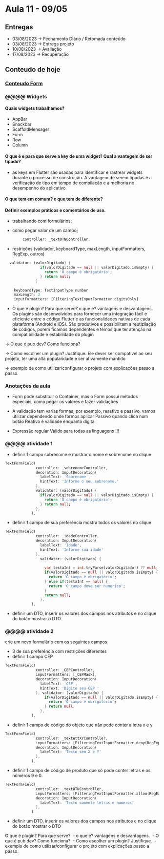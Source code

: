 # Aula 11 - 09/05 

## Entregas
* 03/08/2023 → Fechamento Diário / Retomada conteúdo
* 03/08/2023 → Entrega projeto
* 10/08/2023 → Avaliação 
* 17/08/2023 → Recuperação

## Conteudo de hoje

### [Conteudo Form](https://docs.flutter.dev/cookbook/forms)
### @@@@ Widgets
#### Quais widgets trabalhamos?
* AppBar
* Snackbar
* ScaffoldMensager
* Form
* Row
* Column 

#### O que é e para que serve a key de uma widget? Qual a vantegem de ser tipado?
* as keys em Flutter são usadas para identificar e rastrear widgets durante o processo de construção. A vantagem de serem tipadas é a verificação de tipo em tempo de compilação e a melhoria no desempenho do aplicativo.

#### O que tem em comum? o que tem de diferente?
#### Definir exemplos práticos e comentários de uso.
* trabalhando com formulários;

* como pegar valor de um campo;
```dart
        controller: _textOTNController,
```
* restrições (validador, keyboardType, maxLength, inputFormatters, RegExp, outros)
```dart
  validator: (valorDigitado) {
                if(valorDigitado == null || valorDigitado.isEmpty) {
                  return 'O campo é obrigatório';
                } return null;
              }
  
    keyboardType: TextInputType.number
    maxLength: 2
    inputFormatters: [FilteringTextInputFormatter.digitsOnly]
```
* O que é plugin? Para que serve?
o que é? vantagens e desvantagens.
Os plugins são desenvolvidos para fornecer uma integração fácil e eficiente entre o código Flutter e as funcionalidades nativas de cada plataforma (Android e iOS). São produtivos e possibilitam a reutizilação de códigos, porem ficamos dependentes e temos que ter atenção na compatibilidade e estabilidade do plugin

 → O que é pub.dev? Como funciona?

 
 → Como escolher um plugin? Justifique.
Ele dever ser compativel ao seu projeto, ter uma alta popularidade e ser ativamente mantido

 → exemplo de como utilizar/configurar o projeto com explicações passo a passo.



### Anotações da aula

* Form pode substituir o Container, mas o Form possui métodos especiais, como pegar os valores e fazer validações

* A validação tem varias formas, por exemplo, reastivo e passivo, vamos utilizar dependendo onde formos aplicar
Passivo quando clica num botão 
Reativo é validade enquanto digita 

* Expressão regular 
Valido para todas as linguagens !!!


### @@@@ atividade 1
* definir 1 campo sobrenome e mostrar o nome e sobrenome no clique
```dart
TextFormField(
              controller: _sobrenomeController,
              decoration: InputDecoration(
                labelText: 'Sobrenome',
                hintText: 'Informe o seu sobrenome.'
              ),
              validator: (valorDigitado) {
                if(valorDigitado == null || valorDigitado.isEmpty) {
                  return 'O campo é obrigatório';
                } return null;
              },
            ),
```
* definir 1 campo de sua preferência mostra todos os valores no clique
```dart
TextFormField(
              controller: _idadeController,
              decoration: InputDecoration(
                labelText: 'Idade',
                hintText: 'Informe sua idade'
              ),
                validator: (valorDigitado) {
                
                  var testaInt = int.tryParse(valorDigitado!) ?? null;
                  if(valorDigitado == null || valorDigitado.isEmpty) {
                    return 'O campo é obrigatório';
                  } else if(testaInt == null) {
                    return 'O campo deve ser numerico';
                  } 
                  return null;
                },
            ),
```

* definir um DTO, inserir os valores dos campos nos atributos e no clique do botão mostrar o DTO

### @@@@ atividade 2

crie um novo formulário com os seguintes campos
- 3 de sua preferência com restrições diferentes
- definir 1 campo CEP
```dart
TextFormField(
              controller: _CEPController,
              inputFormatters: [_CEPMask],
              decoration: InputDecoration(
                labelText: 'CEP',
                hintText: 'Digite seu CEP '
              ), validator: (valorDigitado) {
                  if(valorDigitado == null || valorDigitado.isEmpty) {
                    return 'O campo é obrigatório';
                  } return null;
                },
            ),
```
- definir 1 campo de código do objeto que não pode conter a letra x e y
```dart
TextFormField(
              controller: _textWttXYController,
              inputFormatters: [FilteringTextInputFormatter.deny(RegExp(r'x|y|X|Y'))],
              decoration: InputDecoration(
                labelText: 'Texto sem X e Y'
              ),
            ),
```
- definir 1 campo de código de produto que só pode conter letras e os números 9 e 0.
```dart
TextFormField(
              controller: _textOTNController,
              inputFormatters: [FilteringTextInputFormatter.allow(RegExp(r'[0-9a-zA-Z]'))],
              decoration: InputDecoration(
                labelText: 'Texto somente letras e numeros'
              ),
            )
```
- definir um DTO, inserir os valores dos campos nos atributos e no clique do botão mostrar o DTO

O que é plugin? Para que serve?
 - o que é? vantagens e desvantagens.
 - O que é pub.dev? Como funciona?
 - Como escolher um plugin? Justifique.
 - exemplo de como utilizar/configurar o projeto com explicações passo a passo.

